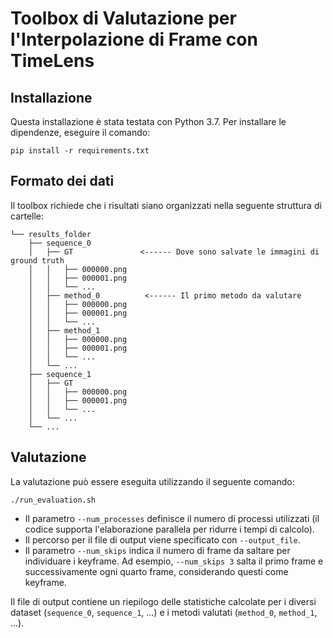# Toolbox di Valutazione per l'Interpolazione di Frame con TimeLens

## Installazione

Questa installazione è stata testata con Python 3.7. Per installare le dipendenze, eseguire il comando:

    pip install -r requirements.txt

## Formato dei dati

Il toolbox richiede che i risultati siano organizzati nella seguente struttura di cartelle:

    └── results_folder
        ├── sequence_0
        │   ├── GT               <------ Dove sono salvate le immagini di ground truth
        │   │   ├── 000000.png
        │   │   ├── 000001.png
        │   │   └── ...
        │   ├── method_0          <------ Il primo metodo da valutare
        │   │   ├── 000000.png
        │   │   ├── 000001.png
        │   │   └── ...
        │   ├── method_1
        │   │   ├── 000000.png
        │   │   ├── 000001.png
        │   │   └── ...
        │   └── ...
        ├── sequence_1
        │   ├── GT
        │   │   ├── 000000.png
        │   │   ├── 000001.png
        │   │   └── ...
        │   └── ...
        └── ...

## Valutazione

La valutazione può essere eseguita utilizzando il seguente comando:

    ./run_evaluation.sh

- Il parametro `--num_processes` definisce il numero di processi utilizzati (il codice supporta l'elaborazione parallela per ridurre i tempi di calcolo).
- Il percorso per il file di output viene specificato con `--output_file`.
- Il parametro `--num_skips` indica il numero di frame da saltare per individuare i keyframe. Ad esempio, `--num_skips 3` salta il primo frame e successivamente ogni quarto frame, considerando questi come keyframe.

Il file di output contiene un riepilogo delle statistiche calcolate per i diversi dataset (`sequence_0`, `sequence_1`, ...) e i metodi valutati (`method_0`, `method_1`, ...).
